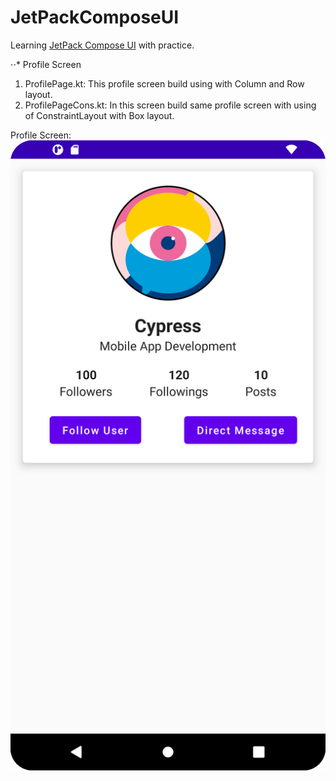 # JetPackComposeUI
Learning [JetPack Compose UI](https://developer.android.com/jetpack/compose/tutorial) with practice.

⋅⋅* Profile Screen
1. ProfilePage.kt: This profile screen build using with Column and Row layout.
2. ProfilePageCons.kt: In this screen build same profile screen with using of ConstraintLayout with Box layout. 

Profile Screen:
![alt text][logo]

[logo]: https://github.com/hiralpatel/JetPackComposeUI/blob/main/screenshots/ProfilePage.png "Profile Screen UI"